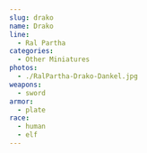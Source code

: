 ```yaml
---
slug: drako
name: Drako
line:
  - Ral Partha
categories:
  - Other Miniatures
photos:
  - ./RalPartha-Drako-Dankel.jpg
weapons:
  - sword
armor:
  - plate
race:
  - human
  - elf
---
```

